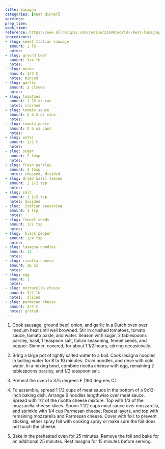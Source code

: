 ```yaml
---
title: Lasagna
categories: [meat dinner]
servings:
prep_time:
cook_time:
reference: https://www.allrecipes.com/recipe/23600/worlds-best-lasagna/
ingredients:
- slug: sweet Italian sausage
  amount: 1 lb
  notes:
- slug: ground beef
  amount: 3/4 lb
  notes:
- slug: onion
  amount: 1/2 C
  notes: minced
- slug: garlic
  amount: 2 cloves
  notes:
- slug: tomatoes
  amount: 1 28 oz can
  notes: crushed
- slug: tomato sauce
  amount: 2 6.5 oz cans
  notes:
- slug: tomato paste
  amount: 2 6 oz cans
  notes:
- slug: water
  amount: 1/2 C
  notes:
- slug: sugar
  amount: 2 tbsp
  notes:
- slug: fresh parsley
  amount: 4 tbsp
  notes: chopped, divided
- slug: dried basil leaves
  amount: 1 1/2 tsp
  notes:
- slug: salt
  amount: 1 1/2 tsp
  notes: divided
- slug:  Italian seasoning
  amount: 1 tsp
  notes:
- slug: fennel seeds
  amount: 1/2 tsp
  notes:
- slug:  black pepper
  amount: 1/4 tsp
  notes:
- slug: lasagna noodles
  amount: 12
  notes:
- slug: ricotta cheese
  amount: 16 oz
  notes:
- slug: egg
  amount: 1
  notes:
- slug: mozzarella cheese
  amount: 3/4 lb
  notes:  sliced
- slug: parmesan cheese
  amount: 3/4 C
  notes: grated
---
```


1. Cook sausage, ground beef, onion, and garlic in a Dutch oven over medium heat until well browned. Stir in crushed tomatoes, tomato sauce, tomato paste, and water. Season with sugar, 2 tablespoons parsley, basil, 1 teaspoon salt, Italian seasoning, fennel seeds, and pepper. Simmer, covered, for about 1 1/2 hours, stirring occasionally.

2. Bring a large pot of lightly salted water to a boil. Cook lasagna noodles in boiling water for 8 to 10 minutes. Drain noodles, and rinse with cold water. In a mixing bowl, combine ricotta cheese with egg, remaining 2 tablespoons parsley, and 1/2 teaspoon salt.

3. Preheat the oven to 375 degrees F (190 degrees C).

4. To assemble, spread 1 1/2 cups of meat sauce in the bottom of a 9x13-inch baking dish. Arrange 6 noodles lengthwise over meat sauce. Spread with 1/2 of the ricotta cheese mixture. Top with 1/3 of the mozzarella cheese slices. Spoon 1 1/2 cups meat sauce over mozzarella, and sprinkle with 1/4 cup Parmesan cheese. Repeat layers, and top with remaining mozzarella and Parmesan cheese. Cover with foil: to prevent sticking, either spray foil with cooking spray or make sure the foil does not touch the cheese.

5. Bake in the preheated oven for 25 minutes. Remove the foil and bake for an additional 25 minutes. Rest lasagna for 15 minutes before serving.